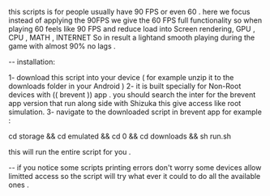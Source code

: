 this scripts is for people usually have 90 FPS or even 60 .
here we focus instead of applying the 90FPS we give the 60 FPS full functionality 
so when playing 60 feels like 90 FPS and reduce load into Screen rendering, GPU , CPU , MATH , INTERNET 
So in result a lightand smooth playing during the game with almost 90% no lags .


-- installation:

1- download this script into your device ( for example unzip it to the downloads folder in your Android )
2- it is built specially for Non-Root devices with (( brevent )) app .
you should search the inter for the brevent app version that run along side with Shizuka this give access like root simulation.
3- navigate to the downloaded script in brevent app for example :



cd storage && cd emulated && cd 0 && cd downloads && sh run.sh



this will run the entire script for you .




-- if you notice some scripts printing errors don't worry some devices allow limitted access so 
the script will try what ever it could to do all the available ones .


